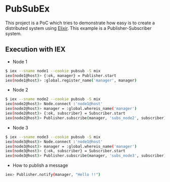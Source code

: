 # PubSubEx
This project is a PoC which tries to demonstrate how easy is to create a
distributed system using [Elixir][elixirlang]. This example is a Publisher-Subscriber
system.

## Execution with IEX
* Node 1
```bash
$ iex --sname node1 --cookie pubsub -S mix
iex(node1@host)> {:ok, manager} = Publisher.start
iex(node1@host)> :global.register_name('manager', manager)
```

* Node 2
```bash
$ iex --sname node2 --cookie pubsub -S mix
iex(node2@host)> Node.connect :'node1@host'
iex(node2@host)> manager = :global.whereis_name('manager')
iex(node2@host)> {:ok, subscriber} = Subscriber.start
iex(node2@host)> Publisher.subscribe(manager, 'subs_node2', subscriber)
```

* Node 3
```bash
$ iex --sname node3 --cookie pubsub -S mix
iex(node3@host)> Node.connect :'node1@host'
iex(node3@host)> manager = :global.whereis_name('manager')
iex(node3@host)> {:ok, subscriber} = Subscriber.start
iex(node3@host)> Publisher.subscribe(manager, 'subs_node3', subscriber)
```

* How to publish a message
```bash
iex> Publisher.notify(manager, "Hello !!")
```




[elixirlang]: <http://elixir-lang.org/>
